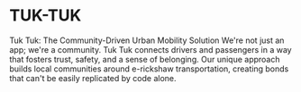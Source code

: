 # TUK-TUK
Tuk Tuk: The Community-Driven Urban Mobility Solution We're not just an app; we're a community. Tuk Tuk connects drivers and passengers in a way that fosters trust, safety, and a sense of belonging. Our unique approach builds local communities around e-rickshaw transportation, creating bonds that can't be easily replicated by code alone. 
